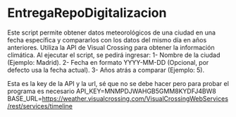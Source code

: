 # EntregaRepoDigitalizacion

Este script permite obtener datos meteorológicos de una ciudad en una fecha específica y compararlos con los datos del mismo día en años anteriores. Utiliza la API de Visual Crossing para obtener la información climática.
Al ejecutar el script, se pedirá ingresar:
1- Nombre de la ciudad (Ejemplo: Madrid).
2- Fecha en formato YYYY-MM-DD (Opcional, por defecto usa la fecha actual).
3- Años atrás a comparar (Ejemplo: 5).




Esta es la key de la API y la url, sé que no se debe hacer pero para probar el programa es necesario
API_KEY=MNMPDJWAHGB5GMM8KYDFJ4BW8
BASE_URL=https://weather.visualcrossing.com/VisualCrossingWebServices/rest/services/timeline


